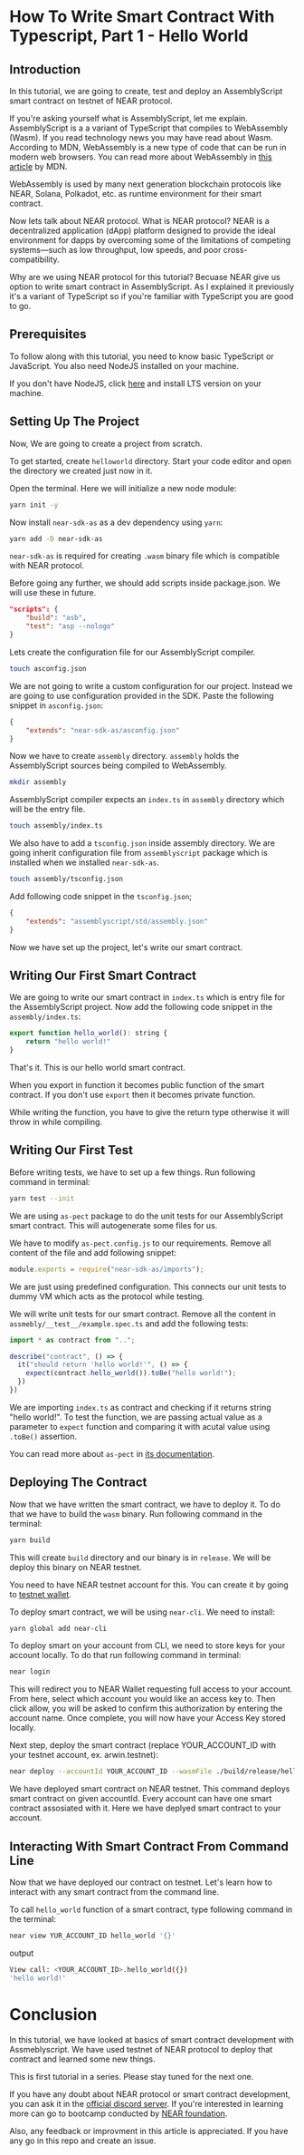 # How To Write Smart Contract With Typescript, Part 1 - Hello World

## Introduction 

In this tutorial, we are going to create, test and deploy an AssemblyScript smart contract on testnet of NEAR protocol.

If you're asking yourself what is AssemblyScript, let me explain. AssemblyScript is a a variant of TypeScript that compiles to WebAssembly (Wasm). If you read technology news you may have read about Wasm. According to MDN, WebAssembly is a new type of code that can be run in modern web browsers. You can read more about WebAssembly in [this article](https://developer.mozilla.org/en-US/docs/WebAssembly) by MDN.

WebAssembly is used by many next generation blockchain protocols like NEAR, Solana, Polkadot, etc. as runtime environment for their smart contract.

Now lets talk about NEAR protocol. What is NEAR protocol? NEAR is a decentralized application (dApp) platform designed to provide the ideal environment for dapps by overcoming some of the limitations of competing systems—such as low throughput, low speeds, and poor cross-compatibility. 

Why are we using NEAR protocol for this tutorial? Becuase NEAR give us option to write smart contract in AssemblyScript. As I explained it previously it's a variant of TypeScript so if you're familiar with TypeScript you are good to go.

## Prerequisites

To follow along with this tutorial, you need to know basic TypeScript or JavaScript. You also need NodeJS installed on your machine.

If you don't have NodeJS, click [here](https://nodejs.org/en/download/) and install LTS version on your machine.

## Setting Up The Project

Now, We are going to create a project from scratch.

To get started, create `helloworld` directory. Start your code editor and open the directory we created just now in it.

Open the terminal. Here we will initialize a new node module:

```bash
yarn init -y
```

Now install `near-sdk-as` as a dev dependency using `yarn`:
```bash
yarn add -D near-sdk-as
```

`near-sdk-as` is required for creating `.wasm` binary file which is compatible with NEAR protocol.

Before going any further, we should add scripts inside package.json. We will use these in future.
```json
"scripts": {
    "build": "asb",
    "test": "asp --nologo"
}
```

Lets create the configuration file for our AssemblyScript compiler.

```bash
touch asconfig.json
```

We are not going to write a custom configuration for our project. Instead we are going to use configuration provided in the SDK. Paste the following snippet in `asconfig.json`:
```json
{
    "extends": "near-sdk-as/asconfig.json"
}
```

Now we have to create `assembly` directory. `assembly` holds the AssemblyScript sources being compiled to WebAssembly.
```bash
mkdir assembly
```

AssemblyScript compiler expects an `index.ts` in `assembly` directory which will be the entry file.

```bash
touch assembly/index.ts
```

We also have to add a `tsconfig.json` inside assembly directory. We are going inherit configuration file from `assemblyscript` package which is installed when we installed `near-sdk-as`.

```bash
touch assembly/tsconfig.json
```

Add following code snippet in the `tsconfig.json`;

```json
{
    "extends": "assemblyscript/std/assembly.json"
}
```

Now we have set up the project, let's write our smart contract. 

## Writing Our First Smart Contract

We are going to write our smart contract in `index.ts` which is entry file for the AssemblyScript project. Now add the following code snippet in the `assembly/index.ts`:

```js
export function hello_world(): string {
    return "hello world!"
}
```
That's it. This is our hello world smart contract.

When you export in function it becomes public function of the smart contract. If you don't use `export` then it becomes private function.

While writing the function, you have to give the return type otherwise it will throw in while compiling.

## Writing Our First Test

Before writing tests, we have to set up a few things. Run following command in terminal:

```bash
yarn test --init
```

We are using `as-pect` package to do the unit tests for our AssemblyScript smart contract. This will autogenerate some files for us.

We have to modify `as-pect.config.js` to our requirements. Remove all content of the file and add following snippet:
```js
module.exports = require("near-sdk-as/imports");
```

We are just using predefined configuration. This connects our unit tests to dummy VM which acts as the protocol while testing.

We will write unit tests for our smart contract. Remove all the content in `assmebly/__test__/example.spec.ts` and add the following tests:

```js
import * as contract from "..";

describe("contract", () => {
  it("should return 'hello world!'", () => {
    expect(contract.hello_world()).toBe("hello world!");
  })
})
```
We are importing `index.ts` as contract and checking if it returns string "hello world!". To test the function, we are passing actual value as a parameter to `expect` function and comparing it with acutal value using `.toBe()` assertion.

You can read more about `as-pect` in [its documentation](https://tenner-joshua.gitbook.io/as-pect/).

## Deploying The Contract

Now that we have written the smart contract, we have to deploy it. To do that we have to build the `wasm` binary. Run following command in the terminal:

```bash
yarn build
```

This will create `build` directory and our binary is in `release`. We will be deploy this binary on NEAR testnet.

You need to have NEAR testnet account for this. You can create it by going to [testnet wallet](https://wallet.testnet.near.org/).

To deploy smart contract, we will be using `near-cli`. We need to install:

```bash
yarn global add near-cli
```

To deploy smart on your account from CLI, we need to store keys for your account locally. To do that run following command in terminal:
```bash
near login
```
This will redirect you to NEAR Wallet requesting full access to your account. From here, select which account you would like an access key to. Then click allow, you will be asked to confirm this authorization by entering the account name. Once complete, you will now have your Access Key stored locally.

Next step, deploy the smart contract (replace YOUR_ACCOUNT_ID with your testnet account, ex. arwin.testnet):
```bash
near deploy --accountId YOUR_ACCOUNT_ID --wasmFile ./build/release/helloworld.wasm
```
We have deployed smart contract on NEAR testnet. This command deploys smart contract on given accountId. Every account can have one smart contract assosiated with it. Here we have deplyed smart contract to your account.

## Interacting With Smart Contract From Command Line

Now that we have deployed our contract on testnet. Let's learn how to interact with any smart contract from the command line.

To call `hello_world` function of a smart contract, type following command in the terminal:

```bash
near view YUR_ACCOUNT_ID hello_world '{}' 
```
output
```bash
View call: <YOUR_ACCOUNT_ID>.hello_world({})
'hello world!'
```

# Conclusion

In this tutorial, we have looked at basics of smart contract development with Assmeblyscript. We have used testnet of NEAR protocol to deploy that contract and learned some new things.

This is first tutorial in a series. Please stay tuned for the next one.

If you have any doubt about NEAR protocol or smart contract development, you can ask it in the [official discord server](https://discord.gg/wpa49JhC). If you're interested in learning more can go to bootcamp conducted by [NEAR foundation](https://learnnear.club/?mref=0xnik.near%40learnnear.club).

Also, any feedback or improvment in this article is appreciated. If you have any go in this repo and create an issue.
